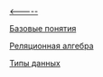 [<-----](https://github.com/s1tcomsfan/knowledge_warehouse/blob/main/databases/contents.md)

[Базовые понятия](https://github.com/s1tcomsfan/knowledge_warehouse/blob/main/databases/SQL/basic_concepts.md)

[Реляционная алгебра](https://github.com/s1tcomsfan/knowledge_warehouse/blob/main/databases/SQL/relational_algebra.md)

[Типы данных](https://github.com/s1tcomsfan/knowledge_warehouse/blob/main/databases/SQL/data_types.md)